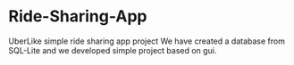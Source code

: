 # Ride-Sharing-App
UberLike simple ride sharing app project
We have created a database from SQL-Lite and we developed simple project based on gui.

